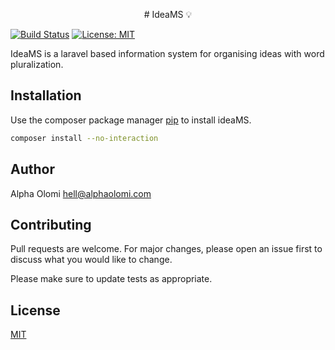 <p align="center"># IdeaMS 💡 </p>

[![Build Status](https://travis-ci.com/alphaolomi/idea.svg?branch=master)](https://travis-ci.com/alphaolomi/idea)
[![License: MIT](https://img.shields.io/badge/License-MIT-yellow.svg)](https://opensource.org/licenses/MIT)


IdeaMS is a laravel based information system for organising ideas with word pluralization.

## Installation

Use the composer package manager [pip](https://pip.pypa.io/en/stable/) to install ideaMS.

```bash
composer install --no-interaction
```
## Author
Alpha Olomi [hell@alphaolomi.com](mailto:hello@alphaolomi.com)

## Contributing
Pull requests are welcome. For major changes, please open an issue first to discuss what you would like to change.

Please make sure to update tests as appropriate.

## License
[MIT](https://opensource.org/licenses/MIT)
